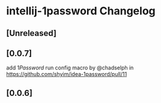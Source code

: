 <!-- Keep a Changelog guide -> https://keepachangelog.com -->

# intellij-1password Changelog

## [Unreleased]

## [0.0.7]
add $1Password$ run config macro by @chadselph in https://github.com/shyim/idea-1password/pull/11

## [0.0.6]